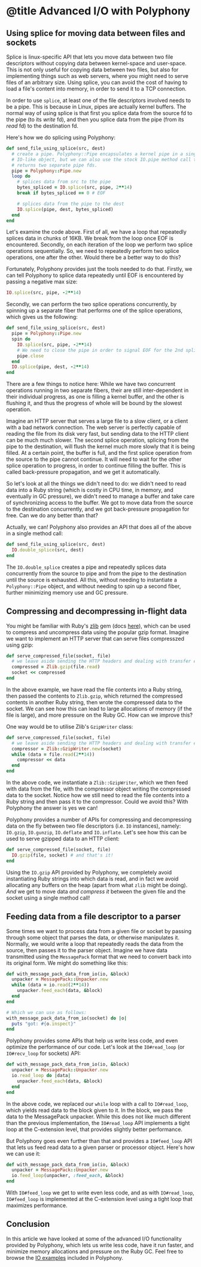 # @title Advanced I/O with Polyphony

## Using splice for moving data between files and sockets

Splice is linux-specific API that lets you move data between two file
descriptors without copying data between kernel-space and user-space. This is
not only useful for copying data between two files, but also for implementing
things such as web servers, where you might need to serve files of an arbitrary
size. Using splice, you can avoid the cost of having to load a file's content
into memory, in order to send it to a TCP connection.

In order to use `splice`, at least one of the file descriptors involved needs to
be a pipe. This is because in Linux, pipes are actually kernel buffers. The
normal way of using splice is that first you splice data from the source fd to
the pipe (to its *write* fd), and then you splice data from the pipe (from its
*read* fd) to the destination fd.

Here's how we do splicing using Polyphony:

```ruby
def send_file_using_splice(src, dest)
  # create a pipe. Polyphony::Pipe encapsulates a kernel pipe in a single
  # IO-like object, but we can also use the stock IO.pipe method call that
  # returns two separate pipe fds.
  pipe = Polyphony::Pipe.new
  loop do
    # splices data from src to the pipe
    bytes_spliced = IO.splice(src, pipe, 2**14)
    break if bytes_spliced == 0 # EOF

    # splices data from the pipe to the dest
    IO.splice(pipe, dest, bytes_spliced)
  end
end
```

Let's examine the code above. First of all, we have a loop that repeatedly
splices data in chunks of 16KB. We break from the loop once EOF is encountered.
Secondly, on each iteration of the loop we perform two splice operations
sequentially. So, we need to repeatedly perform two splice operations, one after
the other. Would there be a better way to do this?

Fortunately, Polyphony provides just the tools needed to do that. Firstly, we
can tell Polyphony to splice data repeatedly until EOF is encountered by passing
a negative max size:

```ruby
IO.splice(src, pipe, -2**14)
```

Secondly, we can perform the two splice operations concurrently, by spinning up
a separate fiber that performs one of the splice operations, which gives us the
following:

```ruby
def send_file_using_splice(src, dest)
  pipe = Polyphony::Pipe.new
  spin do
    IO.splice(src, pipe, -2**14)
    # We need to close the pipe in order to signal EOF for the 2nd splice call.
    pipe.close
  end
  IO.splice(pipe, dest, -2**14)
end
```

There are a few things to notice here: While we have two concurrent operations
running in two separate fibers, their are still inter-dependent in their
individual progress, as one is filling a kernel buffer, and the other is
flushing it, and thus the progress of whole will be bound by the slowest
operation.

Imagine an HTTP server that serves a large file to a slow client, or a client
with a bad network connection. The web server is perfectly capable of reading
the file from its disk very fast, but sending data to the HTTP client can be
much much slower. The second splice operation, splicing from the pipe to the
destination, will flush the kernel much more slowly that it is being filled. At
a certain point, the buffer is full, and the first splice operation from the
source to the pipe cannot continue. It will need to wait for the other splice
operation to progress, in order to continue filling the buffer. This is called
back-pressure propagation, and we get it automatically.

So let's look at all the things we didn't need to do: we didn't need to read
data into a Ruby string (which is costly in CPU time, in memory, and eventually
in GC pressure), we didn't need to manage a buffer and take care of
synchronizing access to the buffer. We got to move data from the source to the
destination concurrently, and we got back-pressure propagation for free. Can we
do any better than that?

Actually, we can! Polyphony also provides an API that does all of the above in a
single method call:

```ruby
def send_file_using_splice(src, dest)
  IO.double_splice(src, dest)
end
```

The `IO.double_splice` creates a pipe and repeatedly splices data concurrently
from the source to pipe and from the pipe to the destination until the source is
exhausted. All this, without needing to instantiate a `Polyphony::Pipe` object,
and without needing to spin up a second fiber, further minimizing memory use and
GC pressure.

## Compressing and decompressing in-flight data

You might be familiar with Ruby's [zlib](https://github.com/ruby/zlib) gem (docs
[here](https://rubyapi.org/3.2/o/zlib)), which can be used to compress and
uncompress data using the popular gzip format. Imagine we want to implement an
HTTP server that can serve files compresszed using gzip:

```ruby
def serve_compressed_file(socket, file)
  # we leave aside sending the HTTP headers and dealing with transfer encoding
  compressed = Zlib.gzip(file.read)
  socket << compressed
end
```

In the above example, we have read the file contents into a Ruby string, then
passed the contents to `Zlib.gzip`, which returned the compressed contents in
another Ruby string, then wrote the compressed data to the socket. We can see
how this can lead to large allocations of memory (if the file is large), and
more pressure on the Ruby GC. How can we improve this?

One way would be to utilise Zlib's `GzipWriter` class:

```ruby
def serve_compressed_file(socket, file)
  # we leave aside sending the HTTP headers and dealing with transfer encoding
  compressor = Zlib::GzipWriter.new(socket)
  while (data = file.read(2**14))
    compressor << data
  end
end
```

In the above code, we instantiate a `Zlib::GzipWriter`, which we then feed with
data from the file, with the compressor object writing the compressed data to
the socket. Notice how we still need to read the file contents into a Ruby
string and then pass it to the compressor. Could we avoid this? With Polyphony
the answer is yes we can!

Polyphony provides a number of APIs for compressing and decompressing data on
the fly between two file descriptors (i.e. `IO` instances), namely: `IO.gzip`,
`IO.gunzip`, `IO.deflate` and `IO.inflate`. Let's see how this can be used to
serve gzipped data to an HTTP client:

```ruby
def serve_compressed_file(socket, file)
  IO.gzip(file, socket) # and that's it!
end
```

Using the `IO.gzip` API provided by Polyphony, we completely avoid instantiating
Ruby strings into which data is read, and in fact we avoid allocating any
buffers on the heap (apart from what `zlib` might be doing). *And* we get to
move data *and compress it* between the given file and the socket using a single
method call!

## Feeding data from a file descriptor to a parser

Some times we want to process data from a given file or socket by passing
through some object that parses the data, or otherwise manipulates it. Normally,
we would write a loop that repeatedly reads the data from the source, then
passes it to the parser object. Imagine we have data transmitted using the
`MessagePack` format that we need to convert back into its original form. We
might do something like this:

```ruby
def with_message_pack_data_from_io(io, &block)
  unpacker = MessagePack::Unpacker.new
  while (data = io.read(2**14))
    unpacker.feed_each(data, &block)
  end
end

# Which we can use as follows:
with_message_pack_data_from_io(socket) do |o|
  puts "got: #{o.inspect}"
end
```

Polyphony provides some APIs that help us write less code, and even optimize the
performance of our code. Let's look at the `IO#read_loop` (or `IO#recv_loop` for
sockets) API:

```ruby
def with_message_pack_data_from_io(io, &block)
  unpacker = MessagePack::Unpacker.new
  io.read_loop do |data|
    unpacker.feed_each(data, &block)
  end
end
```

In the above code, we replaced our `while` loop with a call to `IO#read_loop`,
which yields read data to the block given to it. In the block, we pass the data
to the MessagePack unpacker. While this does not like much different than the
previous implementation, the `IO#read_loop` API implements a tight loop at the
C-extension level, that provides slightly better performance.

But Polyphony goes even further than that and provides a `IO#feed_loop` API that
lets us feed read data to a given parser or processor object. Here's how we can
use it:

```ruby
def with_message_pack_data_from_io(io, &block)
  unpacker = MessagePack::Unpacker.new
  io.feed_loop(unpacker, :feed_each, &block)
end
```

With `IO#feed_loop` we get to write even less code, and as with `IO#read_loop`,
`IO#feed_loop` is implemented at the C-extension level using a tight loop that
maximizes performance.

## Conclusion

In this article we have looked at some of the advanced I/O functionality
provided by Polyphony, which lets us write less code, have it run faster, and
minimize memory allocations and pressure on the Ruby GC. Feel free to browse the
[IO examples](https://github.com/digital-fabric/polyphony/tree/master/examples/io)
included in Polyphony.